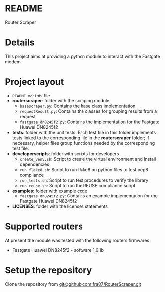 <!--
README.md file

SPDX-License-Identifier: MIT
SPDX-FileCopyrightText: 2022 fra87
-->

# README

Router Scraper

# Details

This project aims at providing a python module to interact with the Fastgate
modem.

# Project layout

- `README.md`: this file
- **routerscraper**: folder with the scraping module
    - `basescraper.py`: Contains the base class implementation
    - `requestResult.py`: Contains the classes for grouping results from a
                          request
    - `fastgate_dn8245f2.py`: Contains the implementation for the Fastgate
                              Huawei DN8245f2
- **tests**: folder with the unit tests. Each test file in this folder
             implements tests linked to the corresponding file in the
             **routerscraper** folder; if necessary, helper files group
             functions needed by the corresponding test file. 
- **developerscripts**: folder with scripts for developers
    - `create_venv.sh`: Script to create the virtual environment and install
                        dependencies
    - `run_flake8.sh`: Script to run flake8 on python files to test pep8
                       compliance
    - `run_tests.sh`: Script to run test procedures to verify the library
    - `run_reuse.sh`: Script to run the REUSE compliance script
- **examples**: folder with example code
    - `fastgate_dn8245f2.py`: Contains an example implementation for the
                              Fastgate Huawei DN8245f2
- **LICENSES**: folder with the licenses statements

# Supported routers

At present the module was tested with the following routers firmwares

- Fastgate Huawei DN8245f2 - software 1.0.1b

# Setup the repository

Clone the repository from
[git@github.com:fra87/RouterScraper.git](git@github.com:fra87/RouterScraper.git)
